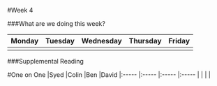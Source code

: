 #Week 4

###What are we doing this week?

|Monday           | Tuesday         |Wednesday        |Thursday         |  Friday
|:-----           |:-----           |:-----           |:-----           |:-----
|                 |                 |                 |                 |

###Supplemental Reading

#One on One
|Syed            |Colin          |Ben         |David
|:-----          |:-----         |:-----      |:-----
|                |               |            |
